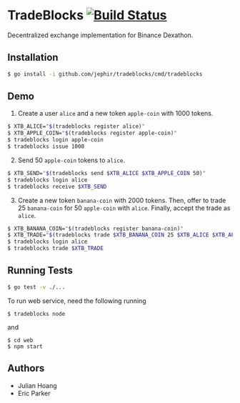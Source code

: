 # TradeBlocks [![Build Status](https://travis-ci.com/jephir/tradeblocks.svg?token=H5s5urysT233MRnGw5EA&branch=master)](https://travis-ci.com/jephir/tradeblocks)

Decentralized exchange implementation for Binance Dexathon.

## Installation

```sh
$ go install -i github.com/jephir/tradeblocks/cmd/tradeblocks
```

## Demo

1.  Create a user `alice` and a new token `apple-coin` with 1000 tokens.

```sh
$ XTB_ALICE="$(tradeblocks register alice)"
$ XTB_APPLE_COIN="$(tradeblocks register apple-coin)"
$ tradeblocks login apple-coin
$ tradeblocks issue 1000
```

2.  Send 50 `apple-coin` tokens to `alice`.

```sh
$ XTB_SEND="$(tradeblocks send $XTB_ALICE $XTB_APPLE_COIN 50)"
$ tradeblocks login alice
$ tradeblocks receive $XTB_SEND
```

3.  Create a new token `banana-coin` with 2000 tokens. Then, offer to trade 25 `banana-coin` for 50 `apple-coin` with `alice`. Finally, accept the trade as `alice`.

```sh
$ XTB_BANANA_COIN="$(tradeblocks register banana-coin)"
$ XTB_TRADE="$(tradeblocks trade $XTB_BANANA_COIN 25 $XTB_ALICE $XTB_APPLE_COIN 50)"
$ tradeblocks login alice
$ tradeblocks trade $XTB_TRADE
```

## Running Tests

```sh
$ go test -v ./...
```

To run web service, need the following running
```
$ tradeblocks node
```
and
```
$ cd web
$ npm start
```


## Authors

* Julian Hoang
* Eric Parker
